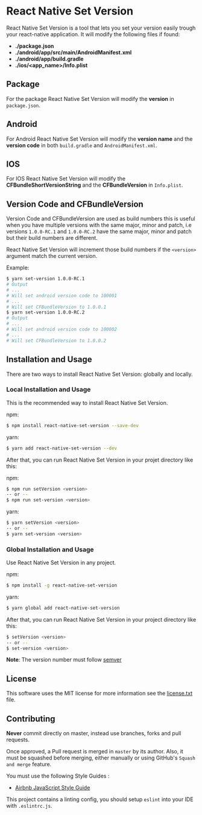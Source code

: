 # React Native Set Version

React Native Set Version is a tool that lets you set your version easily trough your react-native application. It will modify the following files if found:

- **./package.json**
- **./android/app/src/main/AndroidManifest.xml**
- **./android/app/build.gradle**
- **./ios/<app_name>/Info.plist**

## Package

For the package React Native Set Version will modify the **version** in `package.json`.

## Android

For Android React Native Set Version will modify the **version name** and the **version code** in both `build.gradle` and `AndroidManifest.xml`.

## IOS

For IOS React Native Set Version will modify the **CFBundleShortVersionString** and the **CFBundleVersion** in `Info.plist`.

## Version Code and CFBundleVersion

Version Code and CFBundleVersion are used as build numbers this is useful when you have multiple versions with the same major, minor and patch, i.e versions `1.0.0-RC.1` and `1.0.0-RC.2` have the same major, minor and patch but their build numbers are different.

React Native Set Version will increment those build numbers if the `<version>` argument match the current version.

Example:

```bash
$ yarn set-version 1.0.0-RC.1
# Output
# ...
# Will set android version code to 100001
# ...
# Will set CFBundleVersion to 1.0.0.1
$ yarn set-version 1.0.0-RC.2
# Output
# ...
# Will set android version code to 100002
# ...
# Will set CFBundleVersion to 1.0.0.2
```

## Installation and Usage

There are two ways to install React Native Set Version: globally and locally.

### Local Installation and Usage

This is the recommended way to install React Native Set Version.

npm:

```bash
$ npm install react-native-set-version --save-dev
```

yarn:

```bash
$ yarn add react-native-set-version --dev
```

After that, you can run React Native Set Version in your projet directory like this:

npm:

```bash
$ npm run setVersion <version>
-- or --
$ npm run set-version <version>
```

yarn:

```bash
$ yarn setVersion <version>
-- or --
$ yarn set-version <version>
```

### Global Installation and Usage

Use React Native Set Version in any project.

npm:

```bash
$ npm install -g react-native-set-version
```

yarn:

```bash
$ yarn global add react-native-set-version
```

After that, you can run React Native Set Version in your project directory like this:

```bash
$ setVersion <version>
-- or --
$ set-version <version>
```

**Note**: The version number must follow [semver](https://semver.org/)

## License

This software uses the MIT license for more information see the [license.txt](license.txt) file.

## Contributing

**Never** commit directly on master, instead use branches, forks and pull requests.

Once approved, a Pull request is merged in `master` by its author. Also, it must be squashed before merging,
either manually or using GitHub's `Squash and merge` feature.

You must use the following Style Guides :

- [Airbnb JavaScript Style Guide](https://github.com/airbnb/javascript)

This project contains a linting config, you should setup `eslint` into your IDE with `.eslintrc.js`.
